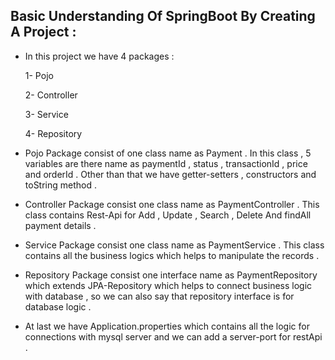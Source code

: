 ## Basic Understanding Of SpringBoot By Creating A Project :

- In this project we have 4 packages :

  1- Pojo
  
  2- Controller
  
  3- Service
  
  4- Repository
   
- Pojo Package consist of one class name as Payment . In this class , 5 variables are there name as paymentId , status , transactionId , price and orderId . Other than that we have getter-setters , constructors and toString method .

- Controller Package consist one class name as PaymentController . This class contains Rest-Api for Add , Update , Search , Delete And findAll payment details .

- Service Package consist one class name as PaymentService . This class contains all the business logics which helps to manipulate the records . 

- Repository Package consist one interface name as PaymentRepository which extends JPA-Repository which helps to connect business logic with database , so we can also say that repository interface is for database logic .

- At last we have Application.properties which contains all the logic for connections with mysql server and we can add a server-port for restApi .
